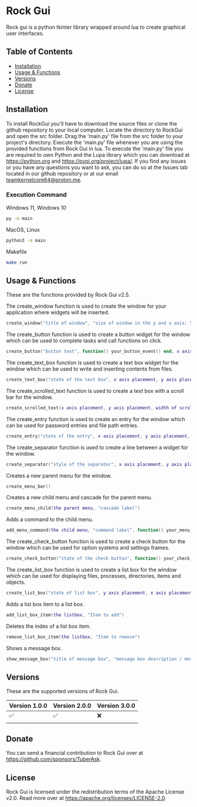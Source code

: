 # Rock Gui
Rock gui is a python tkinter library wrapped around lua to create graphical user interfaces.

## Table of Contents
- [Installation](#installation)
- [Usage & Functions](#usage--functions)
- [Versions](#versions)
- [Donate](#donate)
- [License](#license)

## Installation
To install RockGui you'll have to download the source files or clone the github repository to your local computer. Locate the directory to RockGui and open the src folder.
Drag the 'main.py' file from the src folder to your project's directory. Execute the 'main.py' file whenever you are using the provided functions from Rock Gui in lua. 
To execute the 'main.py' file you are required to own Python and the Lupa library which you can download at https://python.org and https://pypi.org/project/lupa/. 
If you find any issues or you have any questions you want to ask, you can do so at the Issues tab located in our github repository or at our email teamkernelcore64@proton.me.

### Execution Command

Windows 11, Windows 10
```bash
py -m main
```

MacOS, Linux
```bash
python3 -m main
```

Makefile
```bash
make run
```

## Usage & Functions
These are the functions provided by Rock Gui v2.5.

The create_window function is used to create the window for your application where widgets will be inserted.
```lua
create_window("title of window", "size of window in the y and x axis: 500x500", "/icon/path/to/ico/file"):
```

The create_button function is used to create a button widget for the window which can be used to complete tasks and call functions on click.
```lua
create_button("button text", function() your_button_event() end, x axis placement, y axis plasement, width of button, height of button, "background color of button", "cursor style of button")
```

The create_text_box function is used to create a text box widget for the window which can be used to write and inserting contents from files.
```lua
create_text_box("state of the text box", x axis placement, y axis placement, width of text box, height of text box, "cursor style of text box", "background color of text box")
```

The create_scrolled_text function is used to create a text box with a scroll bar for the window. 
```lua
create_scrolled_text(x axis placement, y axis placement, width of scrolled text box, height of scrolled text box)
```

The create_entry function is used to create an entry for the window which can be used for password entries and file path entries.
```lua
create_entry("state of the entry", x axis placement, y axis placement, width of entry, "cursor style of entry", "background color of entry")
```

The create_separator function is used to create a line between a widget for the window. 
```lua
create_separator("style of the separator", x axis placement, y axis placement, --[[if you want it to takefocus either {true} or {false}--]], "cursor style of separator", "orient position of the separator either horizontal or vertical", width of separator)
```

Creates a new parent menu for the window. 
```lua
create_menu_bar()
```

Creates a new child menu and cascade for the parent menu.
```lua
create_menu_child(the parent menu, "cascade label")
```

Adds a command to the child menu.
```lua
add_menu_command(the child menu, "command label", function() your_menu_event() end)
```

The create_check_button function is used to create a check button for the window which can be used for option systems and settings frames.
```lua
create_check_button("state of the check button", function() your_check_button_event() end, x axis placement, y axis placement, "text displayed on check button", "cursor style of check button", "font of check button", "background color of check button", height of check button, width of check button)
```

The create_list_box function is used to create a list box for the window which can be used for displaying files, processes, directories, items and objects.
```lua
create_list_box("state of list box", y axis placement, x axis placement, "background color of list box", height of list box, width of list box, "active style of list box", "relief of list box")
```

Adds a list box item to a list box.
```lua
add_list_box_item(the listbox, "Item to add")
```

Deletes the index of a list box item.
```lua
remove_list_box_item(the listbox, "Item to remove")
```

Shows a message box.
```lua
show_message_box("title of message box", "message box description / message", "icon type: error, info, warning, etc.")
```

## Versions
These are the supported versions of Rock Gui.

| Version 1.0.0 | Version 2.0.0 | Version 3.0.0 |
| -------- | -------- | -------- |
| ✅      | ✅       | ❌      |
|  |  |  |

## Donate
You can send a financial contribution to Rock Gui 
over at https://github.com/sponsors/TuberAsk.

## License
Rock Gui is licensed under the redistribution terms 
of the Apache License v2.0. Read more over at
https://apache.org/licenses/LICENSE-2.0.